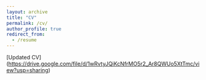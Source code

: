 ```yaml
---
layout: archive
title: "CV"
permalink: /cv/
author_profile: true
redirect_from:
  - /resume
---
```


[Updated CV] (https://drive.google.com/file/d/1wRvtyJQiKcNfrMO5r2_Ar8QWUo5XtTmc/view?usp=sharing)

